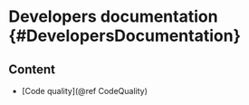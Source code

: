 # Developers documentation {#DevelopersDocumentation}

## Content

- [Code quality](@ref CodeQuality)
